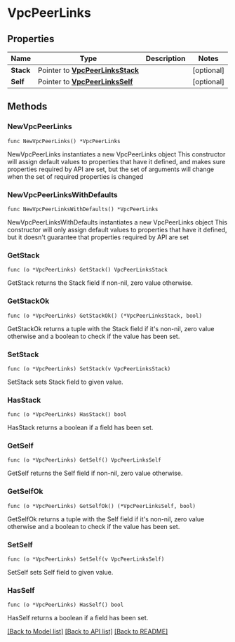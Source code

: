 # VpcPeerLinks

## Properties

Name | Type | Description | Notes
------------ | ------------- | ------------- | -------------
**Stack** | Pointer to [**VpcPeerLinksStack**](VpcPeerLinksStack.md) |  | [optional] 
**Self** | Pointer to [**VpcPeerLinksSelf**](VpcPeerLinksSelf.md) |  | [optional] 

## Methods

### NewVpcPeerLinks

`func NewVpcPeerLinks() *VpcPeerLinks`

NewVpcPeerLinks instantiates a new VpcPeerLinks object
This constructor will assign default values to properties that have it defined,
and makes sure properties required by API are set, but the set of arguments
will change when the set of required properties is changed

### NewVpcPeerLinksWithDefaults

`func NewVpcPeerLinksWithDefaults() *VpcPeerLinks`

NewVpcPeerLinksWithDefaults instantiates a new VpcPeerLinks object
This constructor will only assign default values to properties that have it defined,
but it doesn't guarantee that properties required by API are set

### GetStack

`func (o *VpcPeerLinks) GetStack() VpcPeerLinksStack`

GetStack returns the Stack field if non-nil, zero value otherwise.

### GetStackOk

`func (o *VpcPeerLinks) GetStackOk() (*VpcPeerLinksStack, bool)`

GetStackOk returns a tuple with the Stack field if it's non-nil, zero value otherwise
and a boolean to check if the value has been set.

### SetStack

`func (o *VpcPeerLinks) SetStack(v VpcPeerLinksStack)`

SetStack sets Stack field to given value.

### HasStack

`func (o *VpcPeerLinks) HasStack() bool`

HasStack returns a boolean if a field has been set.

### GetSelf

`func (o *VpcPeerLinks) GetSelf() VpcPeerLinksSelf`

GetSelf returns the Self field if non-nil, zero value otherwise.

### GetSelfOk

`func (o *VpcPeerLinks) GetSelfOk() (*VpcPeerLinksSelf, bool)`

GetSelfOk returns a tuple with the Self field if it's non-nil, zero value otherwise
and a boolean to check if the value has been set.

### SetSelf

`func (o *VpcPeerLinks) SetSelf(v VpcPeerLinksSelf)`

SetSelf sets Self field to given value.

### HasSelf

`func (o *VpcPeerLinks) HasSelf() bool`

HasSelf returns a boolean if a field has been set.


[[Back to Model list]](../README.md#documentation-for-models) [[Back to API list]](../README.md#documentation-for-api-endpoints) [[Back to README]](../README.md)


